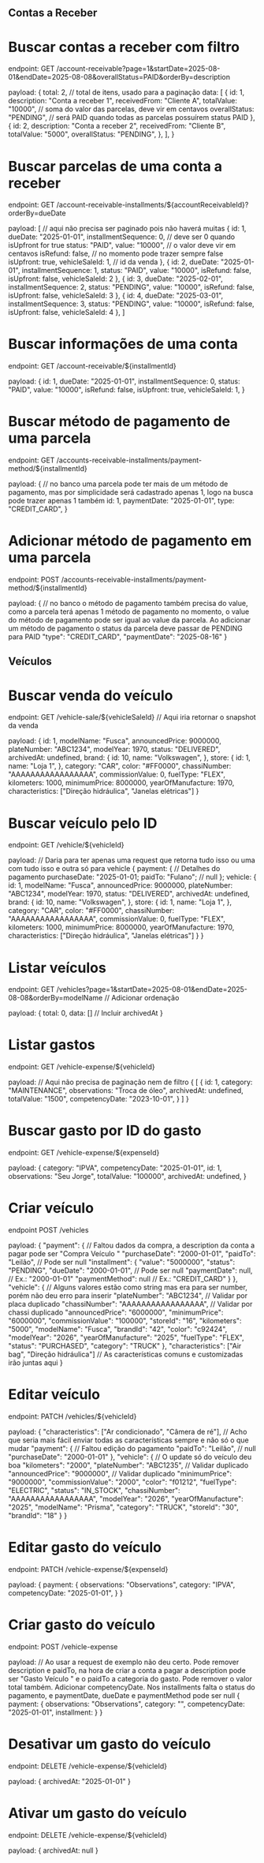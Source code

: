 ## Contas a Receber

# Buscar contas a receber com filtro

endpoint: 
GET /account-receivable?page=1&startDate=2025-08-01&endDate=2025-08-08&overallStatus=PAID&orderBy=description

payload:
{
    total: 2, // total de itens, usado para a paginação
    data: [
        {
            id: 1,
            description: "Conta a receber 1",
            receivedFrom: "Cliente A",
            totalValue: "10000", // soma do valor das parcelas, deve vir em centavos
            overallStatus: "PENDING", // será PAID quando todas as parcelas possuírem status PAID
        },
        {
            id: 2,
            description: "Conta a receber 2",
            receivedFrom: "Cliente B",
            totalValue: "5000",
            overallStatus: "PENDING",
        },
    ],
}

# Buscar parcelas de uma conta a receber

endpoint: 
GET /account-receivable-installments/${accountReceivableId}?orderBy=dueDate

payload:
[ // aqui não precisa ser paginado pois não haverá muitas
    {
        id: 1,
        dueDate: "2025-01-01",
        installmentSequence: 0, // deve ser 0 quando isUpfront for true
        status: "PAID",
        value: "10000", // o valor deve vir em centavos
        isRefund: false, // no momento pode trazer sempre false
        isUpfront: true,
        vehicleSaleId: 1, // id da venda
    },
    {
        id: 2,
        dueDate: "2025-01-01",
        installmentSequence: 1,
        status: "PAID",
        value: "10000",
        isRefund: false,
        isUpfront: false,
        vehicleSaleId: 2
    },
    {
        id: 3,
        dueDate: "2025-02-01",
        installmentSequence: 2,
        status: "PENDING",
        value: "10000",
        isRefund: false,
        isUpfront: false,
        vehicleSaleId: 3
    },
    {
        id: 4,
        dueDate: "2025-03-01",
        installmentSequence: 3,
        status: "PENDING",
        value: "10000",
        isRefund: false,
        isUpfront: false,
        vehicleSaleId: 4
    },
]

# Buscar informações de uma conta

endpoint:
GET /account-receivable/${installmentId}

payload:
{
    id: 1,
    dueDate: "2025-01-01",
    installmentSequence: 0,
    status: "PAID",
    value: "10000",
    isRefund: false,
    isUpfront: true,
    vehicleSaleId: 1,
}

# Buscar método de pagamento de uma parcela

endpoint:
GET /accounts-receivable-installments/payment-method/${installmentId}

payload:
{ // no banco uma parcela pode ter mais de um método de pagamento, mas por simplicidade será cadastrado apenas 1, logo na busca pode trazer apenas 1 também
    id: 1,
    paymentDate: "2025-01-01",
    type: "CREDIT_CARD",
}

# Adicionar método de pagamento em uma parcela

endpoint:
POST /accounts-receivable-installments/payment-method/${installmentId}

payload:
{ // no banco o método de pagamento também precisa do value, como a parcela terá apenas 1 método de pagamento no momento, o value do método de pagamento pode ser igual ao value da parcela. Ao adicionar um método de pagamento o status da parcela deve passar de PENDING para PAID
    "type": "CREDIT_CARD",
    "paymentDate": "2025-08-16"
}

## Veículos

# Buscar venda do veículo

endpoint:
GET /vehicle-sale/${vehicleSaleId} // Aqui iria retornar o snapshot da venda

payload: 
{
    id: 1,
    modelName: "Fusca",
    announcedPrice: 9000000,
    plateNumber: "ABC1234",
    modelYear: 1970,
    status: "DELIVERED",
    archivedAt: undefined,
    brand: {
        id: 10,
        name: "Volkswagen",
    },
    store: {
        id: 1,
        name: "Loja 1",
    },
    category: "CAR",
    color: "#FF0000",
    chassiNumber: "AAAAAAAAAAAAAAAAA",
    commissionValue: 0,
    fuelType: "FLEX",
    kilometers: 1000,
    minimumPrice: 8000000,
    yearOfManufacture: 1970,
    characteristics: ["Direção hidráulica", "Janelas elétricas"]
}

# Buscar veículo pelo ID

endpoint:
GET /vehicle/${vehicleId}

payload: // Daria para ter apenas uma request que retorna tudo isso ou uma com tudo isso e outra só para vehicle
{
    payment: { // Detalhes do pagamento
        purchaseDate: "2025-01-01;
        paidTo: "Fulano"; // null
    };
    vehicle: {
        id: 1,
        modelName: "Fusca",
        announcedPrice: 9000000,
        plateNumber: "ABC1234",
        modelYear: 1970,
        status: "DELIVERED",
        archivedAt: undefined,
        brand: {
            id: 10,
            name: "Volkswagen",
        },
        store: {
            id: 1,
            name: "Loja 1",
        },
        category: "CAR",
        color: "#FF0000",
        chassiNumber: "AAAAAAAAAAAAAAAAA",
        commissionValue: 0,
        fuelType: "FLEX",
        kilometers: 1000,
        minimumPrice: 8000000,
        yearOfManufacture: 1970,
        characteristics: ["Direção hidráulica", "Janelas elétricas"]
    }
}

# Listar veículos

endpoint:
GET /vehicles?page=1&startDate=2025-08-01&endDate=2025-08-08&orderBy=modelName // Adicionar ordenação

payload:
{
    total: 0,
    data: [] // Incluir archivedAt
}

# Listar gastos

endpoint:
GET /vehicle-expense/${vehicleId}

payload: // Aqui não precisa de paginação nem de filtro
{
    [
        {
            id: 1,
            category: "MAINTENANCE",
            observations: "Troca de óleo",
            archivedAt: undefined,
            totalValue: "1500",
            competencyDate: "2023-10-01",
      }
    ]
}

# Buscar gasto por ID do gasto

endpoint:
GET /vehicle-expense/${expenseId}

payload:
{
    category: "IPVA",
    competencyDate: "2025-01-01",
    id: 1,
    observations: "Seu Jorge",
    totalValue: "100000",
    archivedAt: undefined,
}

# Criar veículo

endpoint
POST /vehicles

payload:
{
    "payment": { // Faltou dados da compra, a description da conta a pagar pode ser "Compra Veículo <placa>"
        "purchaseDate": "2000-01-01",
        "paidTo": "Leilão", // Pode ser null
        "installment": {
            "value": "5000000",
            "status": "PENDING",
            "dueDate": "2000-01-01", // Pode ser null
            "paymentDate": null, // Ex.: "2000-01-01"
            "paymentMethod": null // Ex.: "CREDIT_CARD"
        }
    },
    "vehicle": { // Alguns valores estão como string mas era para ser number, porém não deu erro para inserir
        "plateNumber": "ABC1234", // Validar por placa duplicado
        "chassiNumber": "AAAAAAAAAAAAAAAAA", // Validar por chassi duplicado
        "announcedPrice": "6000000",
        "minimumPrice": "6000000",
        "commissionValue": "100000",
        "storeId": "16",
        "kilometers": "5000",
        "modelName": "Fusca",
        "brandId": "42",
        "color": "c92424",
        "modelYear": "2026",
        "yearOfManufacture": "2025",
        "fuelType": "FLEX",
        "status": "PURCHASED",
        "category": "TRUCK"
    },
    "characteristics": ["Air bag", "Direção hidráulica"] // As características comuns e customizadas irão juntas aqui
}

# Editar veículo

endpoint:
PATCH /vehicles/${vehicleId}

payload:
{
    "characteristics": ["Ar condicionado", "Câmera de ré"], // Acho que seria mais fácil enviar todas as características sempre e não só o que mudar
    "payment": { // Faltou edição do pagamento
        "paidTo": "Leilão", // null
        "purchaseDate": "2000-01-01"
    },
    "vehicle": { // O update só do veículo deu boa
        "kilometers": "2000",
        "plateNumber": "ABC1235", // Validar duplicado
        "announcedPrice": "9000000", // Validar duplicado
        "minimumPrice": "9000000",
        "commissionValue": "2000",
        "color": "f01212",
        "fuelType": "ELECTRIC",
        "status": "IN_STOCK",
        "chassiNumber": "AAAAAAAAAAAAAAAAA",
        "modelYear": "2026",
        "yearOfManufacture": "2025",
        "modelName": "Prisma",
        "category": "TRUCK",
        "storeId": "30",
        "brandId": "18"
    }
}

# Editar gasto do veículo

endpoint:
PATCH /vehicle-expense/${expenseId}

payload:
{
    payment: {
        observations: "Observations",
        category: "IPVA",
        competencyDate: "2025-01-01",
    }
}

# Criar gasto do veículo

endpoint:
POST /vehicle-expense

payload:
// Ao usar a request de exemplo não deu certo. Pode remover description e paidTo, na hora de criar a conta a pagar a description pode ser "Gasto Veículo <placa>" e o paidTo a categoria do gasto. Pode remover o valor total também. Adicionar competencyDate. Nos installments falta o status do pagamento, e paymentDate, dueDate e paymentMethod pode ser null
{
    payment: {
        observations: "Observations",
        category: "",
        competencyDate: "2025-01-01",
        installment: <installment>
    }
}

# Desativar um gasto do veículo

endpoint:
DELETE /vehicle-expense/${vehicleId}

payload:
{
    archivedAt: "2025-01-01"
}

# Ativar um gasto do veículo

endpoint:
DELETE /vehicle-expense/${vehicleId}

payload:
{
    archivedAt: null
}